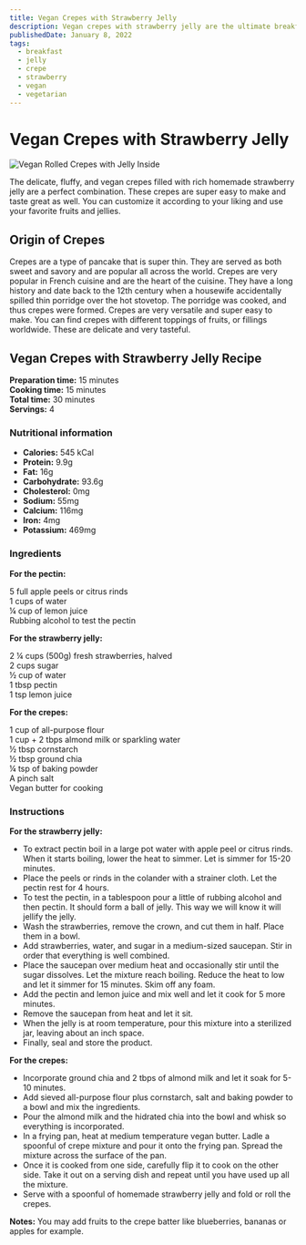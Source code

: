 ```yaml
---
title: Vegan Crepes with Strawberry Jelly
description: Vegan crepes with strawberry jelly are the ultimate breakfast idea for you and your loved ones.
publishedDate: January 8, 2022
tags:
  - breakfast
  - jelly
  - crepe
  - strawberry
  - vegan
  - vegetarian
---
```


# Vegan Crepes with Strawberry Jelly

![Vegan Rolled Crepes with Jelly Inside](/crepes.jpg "image")

The delicate, fluffy, and vegan crepes filled with rich homemade strawberry jelly are a perfect combination. These crepes are super easy to make and taste great as well. You can customize it according to your liking and use your favorite fruits and jellies.

## Origin of Crepes

Crepes are a type of pancake that is super thin. They are served as both sweet and savory and are popular all across the world. Crepes are very popular in French cuisine and are the heart of the cuisine. They have a long history and date back to the 12th century when a housewife accidentally spilled thin porridge over the hot stovetop. The porridge was cooked, and thus crepes were formed. Crepes are very versatile and super easy to make. You can find crepes with different toppings of fruits, or fillings worldwide. These are delicate and very tasteful.

## Vegan Crepes with Strawberry Jelly Recipe

**Preparation time:** 15 minutes  
**Cooking time:** 15 minutes  
**Total time:** 30 minutes  
**Servings:** 4

### Nutritional information

- **Calories:** 545 kCal
- **Protein:** 9.9g
- **Fat:** 16g
- **Carbohydrate:** 93.6g
- **Cholesterol:** 0mg
- **Sodium:** 55mg
- **Calcium:** 116mg
- **Iron:** 4mg
- **Potassium:** 469mg

### Ingredients

**For the pectin:**

5 full apple peels or citrus rinds  
1 cups of water  
¼ cup of lemon juice  
Rubbing alcohol to test the pectin

**For the strawberry jelly:**

2 ¼ cups (500g) fresh strawberries, halved  
2 cups sugar  
½ cup of water  
1 tbsp pectin  
1 tsp lemon juice

**For the crepes:**

1 cup of all-purpose flour  
1 cup + 2 tbps almond milk or sparkling water  
½ tbsp cornstarch  
½ tbsp ground chia  
¼ tsp of baking powder  
A pinch salt  
Vegan butter for cooking

### Instructions

**For the strawberry jelly:**

- To extract pectin boil in a large pot water with apple peel or citrus rinds. When it starts boiling, lower the heat to simmer. Let is simmer for 15-20 minutes.
- Place the peels or rinds in the colander with a strainer cloth. Let the pectin rest for 4 hours.
- To test the pectin, in a tablespoon pour a little of rubbing alcohol and then pectin. It should form a ball of jelly. This way we will know it will jellify the jelly.
- Wash the strawberries, remove the crown, and cut them in half. Place them in a bowl.
- Add strawberries, water, and sugar in a medium-sized saucepan. Stir in order that everything is well combined.
- Place the saucepan over medium heat and occasionally stir until the sugar dissolves. Let the mixture reach boiling. Reduce the heat to low and let it simmer for 15 minutes. Skim off any foam.
- Add the pectin and lemon juice and mix well and let it cook for 5 more minutes.
- Remove the saucepan from heat and let it sit.
- When the jelly is at room temperature, pour this mixture into a sterilized jar, leaving about an inch space.
- Finally, seal and store the product.

**For the crepes:**

- Incorporate ground chia and 2 tbps of almond milk and let it soak for 5-10 minutes.
- Add sieved all-purpose flour plus cornstarch, salt and baking powder to a bowl and mix the ingredients.
- Pour the almond milk and the hidrated chia into the bowl and whisk so everything is incorporated.
- In a frying pan, heat at medium temperature vegan butter. Ladle a spoonful of crepe mixture and pour it onto the frying pan. Spread the mixture across the surface of the pan.
- Once it is cooked from one side, carefully flip it to cook on the other side. Take it out on a serving dish and repeat until you have used up all the mixture.
- Serve with a spoonful of homemade strawberry jelly and fold or roll the crepes.

**Notes:** You may add fruits to the crepe batter like blueberries, bananas or apples for example.
